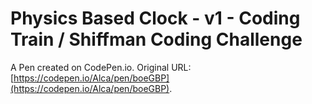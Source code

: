 # Physics Based Clock - v1 - Coding Train / Shiffman Coding Challenge

A Pen created on CodePen.io. Original URL: [https://codepen.io/Alca/pen/boeGBP](https://codepen.io/Alca/pen/boeGBP).

